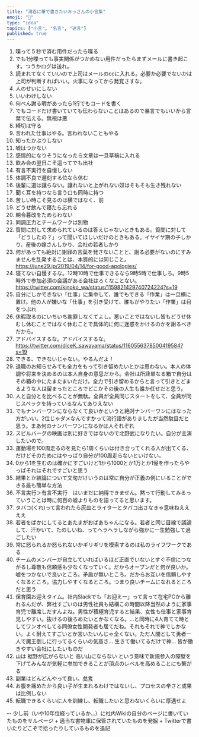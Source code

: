 ```yaml
---
title: "湯呑に筆で書きたいおっさんの小言集"
emoji: "🍵"
type: "idea"
topics: ["小言", "名言", "迷言"]
published: true
---
```


1.  喋って５秒で済む用件だったら喋る
1.  でも1分喋っても事実関係がつかめない用件だったらまずメールに書き起こす。つうかログは送れ。
1.  読まれてなくていいので上司はメールのccに入れる。必要か必要でないかは上司が判断すればいい。火事になってから発覚さすな。
1.  人のせいにしない
1.  いいわけしない
1.  何べん謝る暇があったら1行でもコードを書く
1.  でもコードだけ書いていても伝わらないことはあるので暴言でもいいから言葉で伝える。無視は悪
1.  締切は守る
1.  言われた仕事はやる。言われないこともやる
1.  知ったかぶりしない
1.  嘘はつかない
1.  感情的になりそうになったら文章は一旦草稿に入れる
1.  飲み会の翌日こそ這ってでも出社
1.  有言不実行を自慢しない
1.  体調不良で遅刻する位なら休む
1.  後輩に道は譲らない。譲れないと上がれない奴はそもそも生き残れない
1.  聞く耳を持つなら言う口も同時に持つ
1.  苦しい時こそ見るのは横ではなく、前
1.  どうせ飲んで寝たら忘れる
2.  朝令暮改をためらわない
3.  同調圧力とチームワークは別物
4.  質問に対して求められているのは答えじゃないときもある。質問に対して「どうしたの？」って聞いてほしいだけのときもある。イヤイヤ期の子しかり、産後の嫁さんしかり、会社の若者しかり
5. 何があっても絶対に謝罪の言葉を発さないことと、謝る必要がないのにすみませんを乱発することは、本質的には同じこと。https://june29.jp/2019/04/14/for-good-apologies/
6. 寝てない自慢するな。12時10時で仕事できるなら9時5時で仕事しろ。9時5時外で参加必須の会議がある会社はろくなことない。https://twitter.com/kinoko_wa/status/1159821429740724224?s=19
7. 自分にしかできない「仕事」に集中して、誰でもできる「作業」は一旦横に置け。他の人が嫌いな「仕事」を引き受けて、誰もがやりたい「作業」は目をつぶれ
8. 休暇取るのにいちいち謝罪しなくてよし。悪いことではないし皆もどうせ休むし休むことではなく休むことで具体的に何に迷惑をかけるのかを謝るべきだから。
9.  アドバイスするな。アドバイスするな。https://twitter.com/diceK_sawayama/status/1160556378500419584?s=19
10. できる、できないじゃない。やるんだよ！
7.  退職のお知らせみても全力をもって引き留めたいとかは思わない。本人の体調や将来を決めるのは本人自身の意思だから。会社は所詮単なる箱で自分はその箱の中にたまたまいただけ。全力で引き留めるからと言って引きとどまるような人は留まったところでどこかその後の人生も誰か任せだと思う。
8.  人と自分とを比べることが無駄。全員が全員同じスタートをして、全員が同じスペックを持っているなんてありえない
9.  でもナンバーワンにならなくて良いかというと絶対ナンバーワンにはなった方がいい。2位じゃダメなんですかって流行語がありましたが当然駄目だと思う。まあ何のナンバーワンになるかは人それぞれ
10.  スピルバーグの映画は別に好きではないので北野武になりたい。自分が主演したいので。
11.  運動場を100周走るのを見たら1周くらいは付き合ってくれる人が出てくる、だけどそのためにはやっぱり自分が100周走らないといけない。
12.  0から1を生むのは確かにすごいけど1から1000とか1万とか1億を作ったらやっぱそれはそれですごいと思う
13.  結果とか結論について文句だけいうのは常に自分が正義の側にいることができる最も簡単な方法
14.  不言実行＞有言不実行　はいまだに納得できません。黙って行動してみるっていうことは時に何百の嘘よりものを語ってると思います。
15.  タバコ(くれ)って言われたら灰皿とライターとタバコ出さなきゃ意味ねええええ
16.  若者をばかにしてるとあたまがおばあちゃんになる。若者と同じ目線で議論して、汗かいて、たのしいね、ってヘラヘラしながら強かに一生勉強して過ごしたい
17.  常に怒られるか怒られないかギリギリを模索するのは私のライフワークである
18.  チームのメンバーが自立していればいるほど正直でいないとすぐ不信につながるし尊敬も信頼感も少なくなっていく。だからオープンだと何が良いか。嘘をつかないで良いところ。矛盾が無いところ。だからお互いを信頼しやすくなるところ。協力しやすくなるところ。つまり良いチームになれるところだと思う
1. 保育園お迎えタイム。社内Slackでも「お迎えー」って言って在宅PCから離れるんだが、弊社すごいのは男性社員も結構この時間以降当然のように家事育児で離席しだすんよね。男性が積極育児すると結果、女性も仕事と家事育児しやすい。抜けるの後ろめたいとかなくなる。...と同時に4人育てて時としてワンオペしてる同僚女性開発者も居てだね。それもそれで神でしかない。よく耐えてすごいとか言いたいんじゃ全くない。ただ人間として勇者一人で魔王倒しに行ってるくらいの気高さ… 生きて働いてるだけで神… 皆が働きやすい会社にしたいものだ
1. 山は
裾野が広がらないと
高い山にならない
という意味で新規参入の障壁を下げてみんなが気軽に参加できることが頂点のレベルを高めることにも繋がる
1. 副業はどんどんやって良い。[参考](https://zenn.dev/offers/articles/20220427-universal-attitude-2)
1. お腹を痛めたから良い子が生まれるわけではないし、プロセスの辛さと成果は比例しない
1. 転職できるくらいに人を訓練し、転職したいと思わないくらいに厚遇せよ

-- 少し前（いや10年位経っているか...）に社内Wikiの自分のページに書いていたものをサルベージ + 適当な書物庫に保管されていたものを発掘 + Twitterで書いたりどこぞで拾ったりしているものを追記